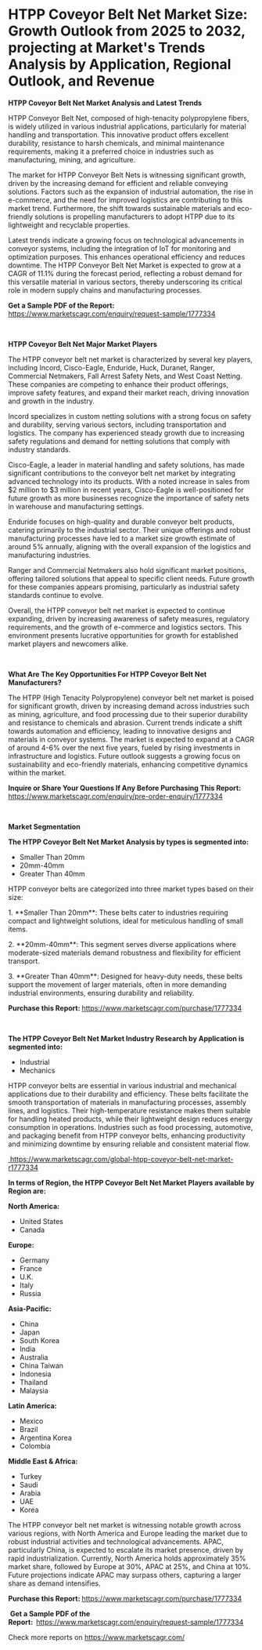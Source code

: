 <p><h1>HTPP Coveyor Belt Net Market Size: Growth Outlook from 2025 to 2032, projecting at Market's Trends Analysis by Application, Regional Outlook, and Revenue</h1></p><p><strong>HTPP Coveyor Belt Net Market Analysis and Latest Trends</strong></p>
<p><p>HTPP Conveyor Belt Net, composed of high-tenacity polypropylene fibers, is widely utilized in various industrial applications, particularly for material handling and transportation. This innovative product offers excellent durability, resistance to harsh chemicals, and minimal maintenance requirements, making it a preferred choice in industries such as manufacturing, mining, and agriculture.</p><p>The market for HTPP Conveyor Belt Nets is witnessing significant growth, driven by the increasing demand for efficient and reliable conveying solutions. Factors such as the expansion of industrial automation, the rise in e-commerce, and the need for improved logistics are contributing to this market trend. Furthermore, the shift towards sustainable materials and eco-friendly solutions is propelling manufacturers to adopt HTPP due to its lightweight and recyclable properties.</p><p>Latest trends indicate a growing focus on technological advancements in conveyor systems, including the integration of IoT for monitoring and optimization purposes. This enhances operational efficiency and reduces downtime. The HTPP Conveyor Belt Net Market is expected to grow at a CAGR of 11.1% during the forecast period, reflecting a robust demand for this versatile material in various sectors, thereby underscoring its critical role in modern supply chains and manufacturing processes.</p></p>
<p><strong>Get a Sample PDF of the Report:&nbsp;</strong> <a href="https://www.marketscagr.com/enquiry/request-sample/1777334?utm_campaign=1836&utm_medium=2&utm_source=Github&utm_content=ia&utm_term=02022025&utm_id=htpp-coveyor-belt-net">https://www.marketscagr.com/enquiry/request-sample/1777334</a></p>
<p>&nbsp;</p>
<p><strong>HTPP Coveyor Belt Net Major Market Players</strong></p>
<p><p>The HTPP conveyor belt net market is characterized by several key players, including Incord, Cisco-Eagle, Enduride, Huck, Duranet, Ranger, Commercial Netmakers, Fall Arrest Safety Nets, and West Coast Netting. These companies are competing to enhance their product offerings, improve safety features, and expand their market reach, driving innovation and growth in the industry.</p><p>Incord specializes in custom netting solutions with a strong focus on safety and durability, serving various sectors, including transportation and logistics. The company has experienced steady growth due to increasing safety regulations and demand for netting solutions that comply with industry standards.</p><p>Cisco-Eagle, a leader in material handling and safety solutions, has made significant contributions to the conveyor belt net market by integrating advanced technology into its products. With a noted increase in sales from $2 million to $3 million in recent years, Cisco-Eagle is well-positioned for future growth as more businesses recognize the importance of safety nets in warehouse and manufacturing settings.</p><p>Enduride focuses on high-quality and durable conveyor belt products, catering primarily to the industrial sector. Their unique offerings and robust manufacturing processes have led to a market size growth estimate of around 5% annually, aligning with the overall expansion of the logistics and manufacturing industries.</p><p>Ranger and Commercial Netmakers also hold significant market positions, offering tailored solutions that appeal to specific client needs. Future growth for these companies appears promising, particularly as industrial safety standards continue to evolve.</p><p>Overall, the HTPP conveyor belt net market is expected to continue expanding, driven by increasing awareness of safety measures, regulatory requirements, and the growth of e-commerce and logistics sectors. This environment presents lucrative opportunities for growth for established market players and newcomers alike.</p></p>
<p>&nbsp;</p>
<p><strong>What Are The Key Opportunities For HTPP Coveyor Belt Net Manufacturers?</strong></p>
<p><p>The HTPP (High Tenacity Polypropylene) conveyor belt net market is poised for significant growth, driven by increasing demand across industries such as mining, agriculture, and food processing due to their superior durability and resistance to chemicals and abrasion. Current trends indicate a shift towards automation and efficiency, leading to innovative designs and materials in conveyor systems. The market is expected to expand at a CAGR of around 4-6% over the next five years, fueled by rising investments in infrastructure and logistics. Future outlook suggests a growing focus on sustainability and eco-friendly materials, enhancing competitive dynamics within the market.</p></p>
<p><strong>Inquire or Share Your Questions If Any Before Purchasing This Report:</strong> <a href="https://www.marketscagr.com/enquiry/pre-order-enquiry/1777334?utm_campaign=1836&utm_medium=2&utm_source=Github&utm_content=ia&utm_term=02022025&utm_id=htpp-coveyor-belt-net">https://www.marketscagr.com/enquiry/pre-order-enquiry/1777334</a></p>
<p>&nbsp;</p>
<p><strong>Market Segmentation</strong></p>
<p><strong>The HTPP Coveyor Belt Net Market Analysis by types is segmented into:</strong></p>
<p><ul><li>Smaller Than 20mm</li><li>20mm-40mm</li><li>Greater Than 40mm</li></ul></p>
<p><p>HTPP conveyor belts are categorized into three market types based on their size: </p><p>1. **Smaller Than 20mm**: These belts cater to industries requiring compact and lightweight solutions, ideal for meticulous handling of small items. </p><p>2. **20mm-40mm**: This segment serves diverse applications where moderate-sized materials demand robustness and flexibility for efficient transport. </p><p>3. **Greater Than 40mm**: Designed for heavy-duty needs, these belts support the movement of larger materials, often in more demanding industrial environments, ensuring durability and reliability.</p></p>
<p><strong>Purchase this Report:&nbsp;</strong><a href="https://www.marketscagr.com/purchase/1777334?utm_campaign=1836&utm_medium=2&utm_source=Github&utm_content=ia&utm_term=02022025&utm_id=htpp-coveyor-belt-net">https://www.marketscagr.com/purchase/1777334</a></p>
<p>&nbsp;</p>
<p><strong>The HTPP Coveyor Belt Net Market Industry Research by Application is segmented into:</strong></p>
<p><ul><li>Industrial</li><li>Mechanics</li></ul></p>
<p><p>HTPP conveyor belts are essential in various industrial and mechanical applications due to their durability and efficiency. These belts facilitate the smooth transportation of materials in manufacturing processes, assembly lines, and logistics. Their high-temperature resistance makes them suitable for handling heated products, while their lightweight design reduces energy consumption in operations. Industries such as food processing, automotive, and packaging benefit from HTPP conveyor belts, enhancing productivity and minimizing downtime by ensuring reliable and consistent material flow.</p></p>
<p><a href="https://www.marketscagr.com/global-htpp-coveyor-belt-net-market-r1777334?utm_campaign=1836&utm_medium=2&utm_source=Github&utm_content=ia&utm_term=02022025&utm_id=htpp-coveyor-belt-net">&nbsp;https://www.marketscagr.com/global-htpp-coveyor-belt-net-market-r1777334</a></p>
<p><strong>In terms of Region, the HTPP Coveyor Belt Net Market Players available by Region are:</strong></p>
<p>
    <p> <strong> North America: </strong>
        <ul>
            <li>United States</li>
            <li>Canada</li>
        </ul>
        </p> 
    <p> <strong> Europe: </strong>
        <ul>
            <li>Germany</li>
            <li>France</li>
            <li>U.K.</li>
            <li>Italy</li>
            <li>Russia</li>
        </ul>
        </p> 
    <p> <strong> Asia-Pacific: </strong>
        <ul>
            <li>China</li>
            <li>Japan</li>
            <li>South Korea</li>
            <li>India</li>
            <li>Australia</li>
            <li>China Taiwan</li>
            <li>Indonesia</li>
            <li>Thailand</li>
            <li>Malaysia</li>
        </ul>
        </p> 
    <p> <strong> Latin America: </strong>
        <ul>
            <li>Mexico</li>
            <li>Brazil</li>
            <li>Argentina Korea</li>
            <li>Colombia</li>
        </ul>
        </p> 
    <p> <strong> Middle East & Africa: </strong>
        <ul>
            <li>Turkey</li>
            <li>Saudi</li>
            <li>Arabia</li>
            <li>UAE</li>
            <li>Korea</li>
        </ul>
    </p>
    </p>
<p><p>The HTPP conveyor belt net market is witnessing notable growth across various regions, with North America and Europe leading the market due to robust industrial activities and technological advancements. APAC, particularly China, is expected to escalate its market presence, driven by rapid industrialization. Currently, North America holds approximately 35% market share, followed by Europe at 30%, APAC at 25%, and China at 10%. Future projections indicate APAC may surpass others, capturing a larger share as demand intensifies.</p></p>
<p><strong>Purchase this Report: </strong><a href="https://www.marketscagr.com/purchase/1777334?utm_campaign=1836&utm_medium=2&utm_source=Github&utm_content=ia&utm_term=02022025&utm_id=htpp-coveyor-belt-net">https://www.marketscagr.com/purchase/1777334</a></p>
<p>&nbsp;<strong>Get a Sample PDF of the Report:&nbsp;&nbsp;</strong><a href="https://www.marketscagr.com/enquiry/request-sample/1777334?utm_campaign=1836&utm_medium=2&utm_source=Github&utm_content=ia&utm_term=02022025&utm_id=htpp-coveyor-belt-net">https://www.marketscagr.com/enquiry/request-sample/1777334</a></p>
<p><strong></strong></p>
<p>Check more reports on <a href="https://www.marketscagr.com/?utm_campaign=1836&utm_medium=2&utm_source=Github&utm_content=ia&utm_term=02022025&utm_id=htpp-coveyor-belt-net">https://www.marketscagr.com/</a></p>